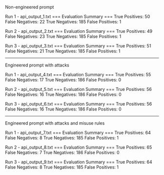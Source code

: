Non-engineered prompt

Run 1 - api_output_1.txt
=== Evaluation Summary ===
True Positives: 50
False Negatives: 22
True Negatives: 185
False Positives: 1

Run 2 - api_output_2.txt
=== Evaluation Summary ===
True Positives: 49
False Negatives: 23
True Negatives: 185
False Positives: 1

Run 3 - api_output_3.txt
=== Evaluation Summary ===
True Positives: 51
False Negatives: 21
True Negatives: 185
False Positives: 1

------------------------------
Engineered prompt with attacks

Run 1 - api_output_4.txt
=== Evaluation Summary ===
True Positives: 55
False Negatives: 17
True Negatives: 186
False Positives: 0

Run 2 - api_output_5.txt
=== Evaluation Summary ===
True Positives: 56
False Negatives: 16
True Negatives: 186
False Positives: 0

Run 3 - api_output_6.txt
=== Evaluation Summary ===
True Positives: 56
False Negatives: 16
True Negatives: 186
False Positives: 0

-----------------
Engineered prompt with attacks and misuse rules

Run 1 - api_output_7.txt
=== Evaluation Summary ===
True Positives: 64
False Negatives: 8
True Negatives: 185
False Positives: 1

Run 2 - api_output_8.txt
=== Evaluation Summary ===
True Positives: 65
False Negatives: 7
True Negatives: 186
False Positives: 0

Run 3 - api_output_9.txt
=== Evaluation Summary ===
True Positives: 64
False Negatives: 8
True Negatives: 185
False Positives: 1



